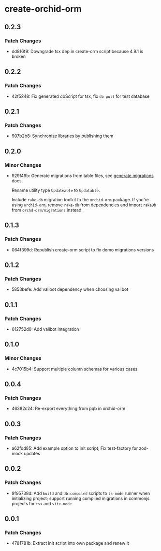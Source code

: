# create-orchid-orm

## 0.2.3

### Patch Changes

- dd816f9: Downgrade tsx dep in create-orm script because 4.9.1 is broken

## 0.2.2

### Patch Changes

- 42f5248: Fix generated dbScript for tsx, fix `db pull` for test database

## 0.2.1

### Patch Changes

- 907b2b8: Synchronize libraries by publishing them

## 0.2.0

### Minor Changes

- 929f49b: Generate migrations from table files, see [generate migrations](https://orchid-orm.netlify.app/guide/orm-and-query-builder.html#generate-migrations) docs.

  Rename utility type `Updateable` to `Updatable`.

  Include `rake-db` migration toolkit to the `orchid-orm` package.
  If you're using `orchid-orm`, remove `rake-db` from dependencies and import `rakeDb` from `orchd-orm/migrations` instead.

## 0.1.3

### Patch Changes

- 064f399d: Republish create-orm script to fix demo migrations versions

## 0.1.2

### Patch Changes

- 5853befe: Add valibot dependency when choosing valibot

## 0.1.1

### Patch Changes

- 012752d0: Add valibot integration

## 0.1.0

### Minor Changes

- 4c7015b4: Support multiple column schemas for various cases

## 0.0.4

### Patch Changes

- 46382c24: Re-export everything from pqb in orchid-orm

## 0.0.3

### Patch Changes

- a62fdd85: Add example option to init script; Fix test-factory for zod-mock updates

## 0.0.2

### Patch Changes

- 9f95738d: Add `build` and `db:compiled` scripts to `ts-node` runner when initializing project; support running compiled migrations in commonjs projects for `tsx` and `vite-node`

## 0.0.1

### Patch Changes

- 4781781b: Extract init script into own package and renew it
